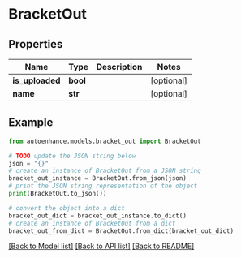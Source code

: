 # BracketOut


## Properties

Name | Type | Description | Notes
------------ | ------------- | ------------- | -------------
**is_uploaded** | **bool** |  | [optional] 
**name** | **str** |  | [optional] 

## Example

```python
from autoenhance.models.bracket_out import BracketOut

# TODO update the JSON string below
json = "{}"
# create an instance of BracketOut from a JSON string
bracket_out_instance = BracketOut.from_json(json)
# print the JSON string representation of the object
print(BracketOut.to_json())

# convert the object into a dict
bracket_out_dict = bracket_out_instance.to_dict()
# create an instance of BracketOut from a dict
bracket_out_from_dict = BracketOut.from_dict(bracket_out_dict)
```
[[Back to Model list]](../README.md#documentation-for-models) [[Back to API list]](../README.md#documentation-for-api-endpoints) [[Back to README]](../README.md)


